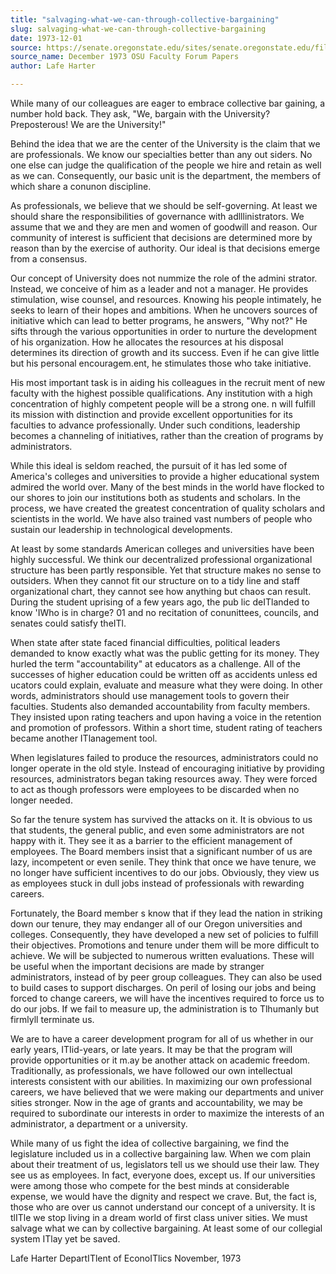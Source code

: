 ```yaml
---
title: "salvaging-what-we-can-through-collective-bargaining"
slug: salvaging-what-we-can-through-collective-bargaining
date: 1973-12-01
source: https://senate.oregonstate.edu/sites/senate.oregonstate.edu/files/faculty_forum_papers_faculty_senate_oregon_state_university.pdf
source_name: December 1973 OSU Faculty Forum Papers
author: Lafe Harter

---
```


While many of our colleagues are eager to embrace collective bar
gaining, a number hold back. They ask, "We, bargain with the University?
Preposterous! We are the University!"

Behind the idea that we are the center of the University is the claim
that we are professionals. We know our specialties better than any out
siders. No one else can judge the qualification of the people we hire and
retain as well as we can. Consequently, our basic unit is the department,
the members of which share a conunon discipline.

As professionals, we believe that we should be self-governing. At
least we should share the responsibilities of governance with adlllinistrators.
We assume that we and they are men and women of goodwill and reason.
Our community of interest is sufficient that decisions are determined more
by reason than by the exercise of authority. Our ideal is that decisions
emerge from a consensus.

Our concept of University does not nummize the role of the admini
strator. Instead, we conceive of him as a leader and not a manager. He
provides stimulation, wise counsel, and resources. Knowing his people
intimately, he seeks to learn of their hopes and ambitions. When he uncovers
sources of initiative which can lead to better programs, he answers, "Why
not?" He sifts through the various opportunities in order to nurture the
development of his organization. How he allocates the resources at his
disposal determines its direction of growth and its success. Even if he can
give little but his personal encouragem.ent, he stimulates those who take
initiative.

His most important task is in aiding his colleagues in the recruit
ment of new faculty with the highest possible qualifications. Any institution
with a high concentration of highly competent people will be a strong one.
n will fulfill its mission with distinction and provide excellent opportunities
for its faculties to advance professionally. Under such conditions, leadership
becomes a channeling of initiatives, rather than the creation of programs by
administrators.

While this ideal is seldom reached, the pursuit of it has led some of
America's colleges and universities to provide a higher educational system
admired the world over. Many of the best minds in the world have flocked to
our shores to join our institutions both as students and scholars. In the process,
we have created the greatest concentration of quality scholars and scientists
in the world. We have also trained vast numbers of people who sustain our
leadership in technological developments.

At least by some standards American colleges and universities
have been highly successful. We think our decentralized professional
organizational structure has been partly responsible. Yet that structure
makes no sense to outsiders. When they cannot fit our structure on to a
tidy line and staff organizational chart, they cannot see how anything but
chaos can result. During the student uprising of a few years ago, the pub
lic deITlanded to know 'IWho is in charge? 01 and no recitation of conunittees,
councils, and senates could satisfy theITl.

When state after state faced financial difficulties, political leaders
demanded to know exactly what was the public getting for its money. They
hurled the term "accountability" at educators as a challenge. All of the
successes of higher education could be written off as accidents unless ed
ucators could explain, evaluate and measure what they were doing. In other
words, administrators should use management tools to govern their faculties.
Students also demanded accountability from faculty members. They
insisted upon rating teachers and upon having a voice in the retention and
promotion of professors. Within a short time, student rating of teachers
became another ITlanagement tool.

When legislatures failed to produce the resources, administrators
could no longer operate in the old style. Instead of encouraging initiative by
providing resources, administrators began taking resources away. They
were forced to act as though professors were employees to be discarded
when no longer needed.

So far the tenure system has survived the attacks on it. It is obvious
to us that students, the general public, and even some administrators are
not happy with it. They see it as a barrier to the efficient management of
employees. The Board members insist that a significant number of us are
lazy, incompetent or even senile. They think that once we have tenure, we
no longer have sufficient incentives to do our jobs. Obviously, they view
us as employees stuck in dull jobs instead of professionals with rewarding
careers.

Fortunately, the Board member s know that if they lead the nation in
striking down our tenure, they may endanger all of our Oregon universities
and colleges. Consequently, they have developed a new set of policies to
fulfill their objectives. Promotions and tenure under them will be more
difficult to achieve. We will be subjected to numerous written evaluations.
These will be useful when the important decisions are made by stranger
administrators, instead of by peer group colleagues. They can also be used
to build cases to support discharges. On peril of losing our jobs and being
forced to change careers, we will have the incentives required to force us
to do our jobs. If we fail to measure up, the administration is to Tlhumanly
but firmlyll terminate us.

We are to have a career development program for all of us whether
in our early years, ITIid-years, or late years. It may be that the program
will provide opportunities or it m.ay be another attack on academic freedom.
Traditionally, as professionals, we have followed our own intellectual
interests consistent with our abilities. In maximizing our own professional
careers, we have believed that we were making our departments and univer
sities stronger. Now in the age of grants and accountability, we may be
required to subordinate our interests in order to maximize the interests of
an administrator, a department or a university.

While many of us fight the idea of collective bargaining, we find
the legislature included us in a collective bargaining law. When we com
plain about their treatment of us, legislators tell us we should use their
law. They see us as employees. In fact, everyone does, except us.
If our universities were among those who compete for the best minds
at considerable expense, we would have the dignity and respect we crave.
But, the fact is, those who are over us cannot understand our concept of a
university. It is tlITle we stop living in a dream world of first class univer
sities. We must salvage what we can by collective bargaining. At least
some of our collegial system ITlay yet be saved.

Lafe Harter
DepartITlent of EconoITlics
November, 1973